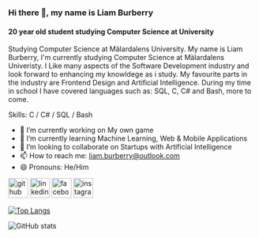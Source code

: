 ### Hi there 👋, my name is Liam Burberry
#### 20 year old student studying Computer Science at University
Studying Computer Science at Mälardalens University. My name is Liam Burberry, I'm currently studying Computer Science at Mälardalens Univeristy. I Like many aspects of the Software Development industry and look forward to enhancing my knowldege as i study. My favourite parts in the industry are Frontend Design and Artificial Intelligence. During my time in school I have covered languages such as: SQL, C, C# and Bash, more to come.

Skills: C / C# / SQL / Bash

- 🔭 I’m currently working on My own game 
- 🌱 I’m currently learning Machine Learning, Web & Mobile Applications 
- 👯 I’m looking to collaborate on Startups with Artificial Intelligence 
- 📫 How to reach me: liam.burberry@outlook.com 
- 😄 Pronouns: He/Him 


[<img src='https://cdn.jsdelivr.net/npm/simple-icons@3.0.1/icons/github.svg' alt='github' height='40'>](https://github.com/LiamAlexanderBurberry)  [<img src='https://cdn.jsdelivr.net/npm/simple-icons@3.0.1/icons/linkedin.svg' alt='linkedin' height='40'>](https://www.linkedin.com/in/https://www.linkedin.com/in/liam-burberry-575822255//)  [<img src='https://cdn.jsdelivr.net/npm/simple-icons@3.0.1/icons/facebook.svg' alt='facebook' height='40'>](https://www.facebook.com/https://www.facebook.com/liam.burberrygahm/)  [<img src='https://cdn.jsdelivr.net/npm/simple-icons@3.0.1/icons/instagram.svg' alt='instagram' height='40'>](https://www.instagram.com/liam.burberry/)  

[![Top Langs](https://github-readme-stats.vercel.app/api/top-langs/?username=LiamAlexanderBurberry)](https://github.com/anuraghazra/github-readme-stats)

![GitHub stats](https://github-readme-stats.vercel.app/api?username=LiamAlexanderBurberry&show_icons=true)  











